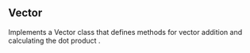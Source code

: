 ## Vector
Implements a Vector class that defines methods for vector addition and calculating the dot product .
